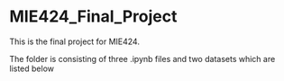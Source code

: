 # MIE424_Final_Project
This is the final project for MIE424.

The folder is consisting of three .ipynb files and two datasets which are listed below